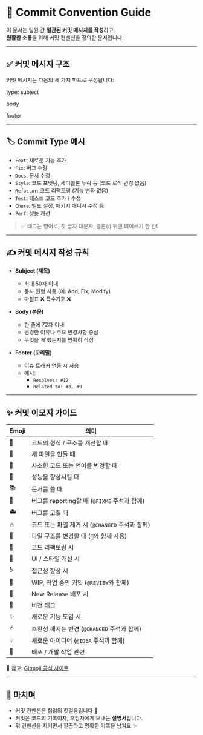 # 📝 Commit Convention Guide

이 문서는 팀원 간 **일관된 커밋 메시지를 작성**하고,  
**원활한 소통**을 위해 커밋 컨벤션을 정의한 문서입니다.

---

## ✅ 커밋 메시지 구조

커밋 메시지는 다음의 세 가지 파트로 구성됩니다:

type: subject

body

footer


---

## 🏷️ Commit Type 예시

- `Feat`: 새로운 기능 추가
- `Fix`: 버그 수정
- `Docs`: 문서 수정
- `Style`: 코드 포맷팅, 세미콜론 누락 등 (코드 로직 변경 없음)
- `Refactor`: 코드 리팩토링 (기능 변화 없음)
- `Test`: 테스트 코드 추가 / 수정
- `Chore`: 빌드 설정, 패키지 매니저 수정 등
- `Perf`: 성능 개선

> ✅ 태그는 영어로, 첫 글자 대문자, 콜론(:) 뒤엔 띄어쓰기 한 칸!

---

## ✍️ 커밋 메시지 작성 규칙

- **Subject (제목)**  
  - 최대 50자 이내  
  - 동사 원형 사용 (예: Add, Fix, Modify)  
  - 마침표 ❌ 특수기호 ❌  

- **Body (본문)**  
  - 한 줄에 72자 이내  
  - 변경한 이유나 주요 변경사항 중심  
  - 무엇을 *왜* 했는지를 명확히 작성

- **Footer (꼬리말)**  
  - 이슈 트래커 연동 시 사용  
  - 예시:  
    - `Resolves: #12`  
    - `Related to: #8, #9`

---
## ✨ 커밋 이모지 가이드

| Emoji | 의미 |
|-------|------|
| 🎨 | 코드의 형식 / 구조를 개선할 때 |
| 📰 | 새 파일을 만들 때 |
| 📝 | 사소한 코드 또는 언어를 변경할 때 |
| 🐎 | 성능을 향상시킬 때 |
| 📚 | 문서를 쓸 때 |
| 🐛 | 버그를 reporting할 때 (`@FIXME` 주석과 함께) |
| 🚑 | 버그를 고칠 때 |
| 🔥 | 코드 또는 파일 제거 시 (`@CHANGED` 주석과 함께) |
| 🚜 | 파일 구조를 변경할 때 (`🎨`와 함께 사용) |
| 🔨 | 코드 리팩토링 시 |
| 💄 | UI / 스타일 개선 시 |
| ♿️ | 접근성 향상 시 |
| 🚧 | WIP, 작업 중인 커밋 (`@REVIEW`와 함께) |
| 💎 | New Release 배포 시 |
| 🔖 | 버전 태그 |
| ✨ | 새로운 기능 도입 시 |
| ⚡️ | 호환성 깨지는 변경 (`@CHANGED` 주석과 함께) |
| 💡 | 새로운 아이디어 (`@IDEA` 주석과 함께) |
| 🚀 | 배포 / 개발 작업 관련 |

🔗 참고: [Gitmoji 공식 사이트](https://gitmoji.dev/)

---

## 📌 마치며

- 커밋 컨벤션은 협업의 첫걸음입니다 👣  
- 커밋은 코드의 기록이자, 후임자에게 보내는 **설명서**입니다.  
- 위 컨벤션을 지키면서 깔끔하고 명확한 기록을 남겨요 ✨



